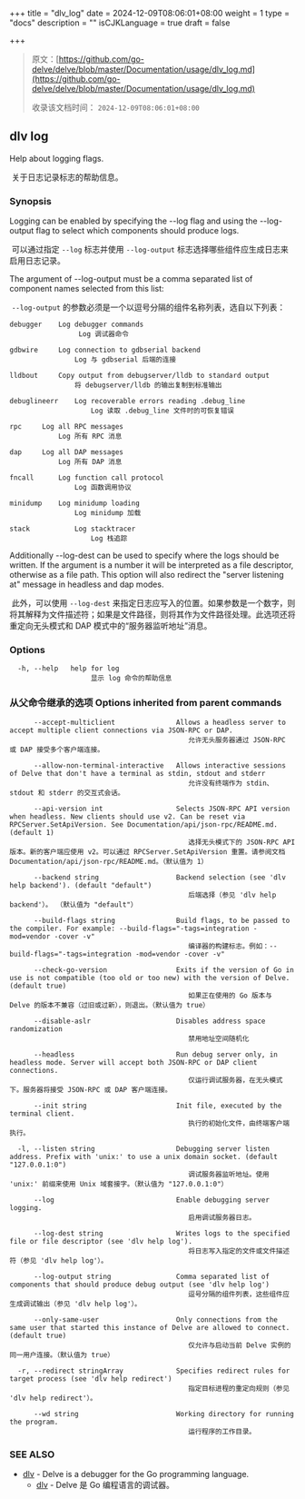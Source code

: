 +++
title = "dlv_log"
date = 2024-12-09T08:06:01+08:00
weight = 1
type = "docs"
description = ""
isCJKLanguage = true
draft = false

+++

> 原文：[https://github.com/go-delve/delve/blob/master/Documentation/usage/dlv_log.md](https://github.com/go-delve/delve/blob/master/Documentation/usage/dlv_log.md)
>
> 收录该文档时间： `2024-12-09T08:06:01+08:00`

## dlv log



Help about logging flags.

​	关于日志记录标志的帮助信息。

### Synopsis



Logging can be enabled by specifying the --log flag and using the --log-output flag to select which components should produce logs.

​	可以通过指定 `--log` 标志并使用 `--log-output` 标志选择哪些组件应生成日志来启用日志记录。

The argument of --log-output must be a comma separated list of component names selected from this list:

​	`--log-output` 的参数必须是一个以逗号分隔的组件名称列表，选自以下列表：

```
debugger	Log debugger commands
				 Log 调试器命令
				 
gdbwire		Log connection to gdbserial backend
				Log 与 gdbserial 后端的连接
				
lldbout		Copy output from debugserver/lldb to standard output
				将 debugserver/lldb 的输出复制到标准输出
				
debuglineerr	Log recoverable errors reading .debug_line
					Log 读取 .debug_line 文件时的可恢复错误
					
rpc		Log all RPC messages
			Log 所有 RPC 消息
			
dap		Log all DAP messages
			Log 所有 DAP 消息
			
fncall		Log function call protocol
				Log 函数调用协议
				
minidump	Log minidump loading
				Log minidump 加载
				
stack           Log stacktracer
					Log 栈追踪
```



Additionally --log-dest can be used to specify where the logs should be written. If the argument is a number it will be interpreted as a file descriptor, otherwise as a file path. This option will also redirect the "server listening at" message in headless and dap modes.

​	此外，可以使用 `--log-dest` 来指定日志应写入的位置。如果参数是一个数字，则将其解释为文件描述符；如果是文件路径，则将其作为文件路径处理。此选项还将重定向无头模式和 DAP 模式中的“服务器监听地址”消息。

### Options



```
  -h, --help   help for log
  					显示 log 命令的帮助信息
```



### 从父命令继承的选项 Options inherited from parent commands



```
      --accept-multiclient               Allows a headless server to accept multiple client connections via JSON-RPC or DAP.
      										允许无头服务器通过 JSON-RPC 或 DAP 接受多个客户端连接。
      										
      --allow-non-terminal-interactive   Allows interactive sessions of Delve that don't have a terminal as stdin, stdout and stderr
      										允许没有终端作为 stdin、stdout 和 stderr 的交互式会话。
      										
      --api-version int                  Selects JSON-RPC API version when headless. New clients should use v2. Can be reset via RPCServer.SetApiVersion. See Documentation/api/json-rpc/README.md. (default 1)
      										选择无头模式下的 JSON-RPC API 版本。新的客户端应使用 v2。可以通过 RPCServer.SetApiVersion 重置。请参阅文档 Documentation/api/json-rpc/README.md。（默认值为 1）
      										
      --backend string                   Backend selection (see 'dlv help backend'). (default "default")
      										后端选择（参见 'dlv help backend'）。 （默认值为 "default"）
      										
      --build-flags string               Build flags, to be passed to the compiler. For example: --build-flags="-tags=integration -mod=vendor -cover -v"
      										编译器的构建标志。例如：--build-flags="-tags=integration -mod=vendor -cover -v"
      										
      --check-go-version                 Exits if the version of Go in use is not compatible (too old or too new) with the version of Delve. (default true)
      										如果正在使用的 Go 版本与 Delve 的版本不兼容（过旧或过新），则退出。（默认值为 true）
      										
      --disable-aslr                     Disables address space randomization
      										禁用地址空间随机化
      										
      --headless                         Run debug server only, in headless mode. Server will accept both JSON-RPC or DAP client connections.
      										仅运行调试服务器，在无头模式下。服务器将接受 JSON-RPC 或 DAP 客户端连接。
      										
      --init string                      Init file, executed by the terminal client.
      										执行的初始化文件，由终端客户端执行。
      										
  -l, --listen string                    Debugging server listen address. Prefix with 'unix:' to use a unix domain socket. (default "127.0.0.1:0")
  											调试服务器监听地址。使用 'unix:' 前缀来使用 Unix 域套接字。（默认值为 "127.0.0.1:0"）
  											
      --log                              Enable debugging server logging.
      										启用调试服务器日志。
      										
      --log-dest string                  Writes logs to the specified file or file descriptor (see 'dlv help log').
      										将日志写入指定的文件或文件描述符（参见 'dlv help log'）。
      										
      --log-output string                Comma separated list of components that should produce debug output (see 'dlv help log')
      										逗号分隔的组件列表，这些组件应生成调试输出（参见 'dlv help log'）。
      										
      --only-same-user                   Only connections from the same user that started this instance of Delve are allowed to connect. (default true)
      										仅允许与启动当前 Delve 实例的同一用户连接。（默认值为 true）
      										
  -r, --redirect stringArray             Specifies redirect rules for target process (see 'dlv help redirect')
  											指定目标进程的重定向规则（参见 'dlv help redirect'）。
  											
      --wd string                        Working directory for running the program.
      										运行程序的工作目录。
```



### SEE ALSO



- [dlv](https://github.com/go-delve/delve/blob/master/Documentation/usage/dlv.md) - Delve is a debugger for the Go programming language.
  - [dlv](https://github.com/go-delve/delve/blob/master/Documentation/usage/dlv.md) - Delve 是 Go 编程语言的调试器。
